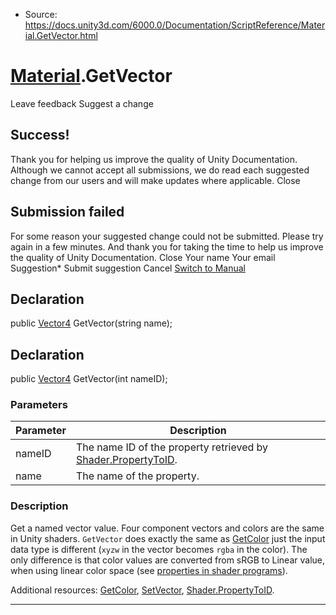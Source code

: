 * Source: https://docs.unity3d.com/6000.0/Documentation/ScriptReference/Material.GetVector.html

#  [Material](https://docs.unity3d.com/6000.0/Documentation/ScriptReference/Material.html).GetVector
Leave feedback
Suggest a change
## Success!
Thank you for helping us improve the quality of Unity Documentation. Although we cannot accept all submissions, we do read each suggested change from our users and will make updates where applicable.
Close
## Submission failed
For some reason your suggested change could not be submitted. Please <a>try again</a> in a few minutes. And thank you for taking the time to help us improve the quality of Unity Documentation.
Close
Your name Your email Suggestion* Submit suggestion
Cancel
[Switch to Manual](https://docs.unity3d.com/6000.0/Documentation/Manual/class-Material.html "Go to Material Component in the Manual")
## Declaration
public [Vector4](https://docs.unity3d.com/6000.0/Documentation/ScriptReference/Vector4.html) GetVector(string name); 
## Declaration
public [Vector4](https://docs.unity3d.com/6000.0/Documentation/ScriptReference/Vector4.html) GetVector(int nameID); 
### Parameters
Parameter | Description  
---|---  
nameID | The name ID of the property retrieved by [Shader.PropertyToID](https://docs.unity3d.com/6000.0/Documentation/ScriptReference/Shader.PropertyToID.html).  
name | The name of the property.  
### Description
Get a named vector value.
Four component vectors and colors are the same in Unity shaders. `GetVector` does exactly the same as [GetColor](https://docs.unity3d.com/6000.0/Documentation/ScriptReference/Material.GetColor.html) just the input data type is different (`xyzw` in the vector becomes `rgba` in the color). The only difference is that color values are converted from sRGB to Linear value, when using linear color space (see [properties in shader programs](https://docs.unity3d.com/6000.0/Documentation/Manual/SL-PropertiesInPrograms.html)).  
  
Additional resources: [GetColor](https://docs.unity3d.com/6000.0/Documentation/ScriptReference/Material.GetColor.html), [SetVector](https://docs.unity3d.com/6000.0/Documentation/ScriptReference/Material.SetVector.html), [Shader.PropertyToID](https://docs.unity3d.com/6000.0/Documentation/ScriptReference/Shader.PropertyToID.html).
* * *

